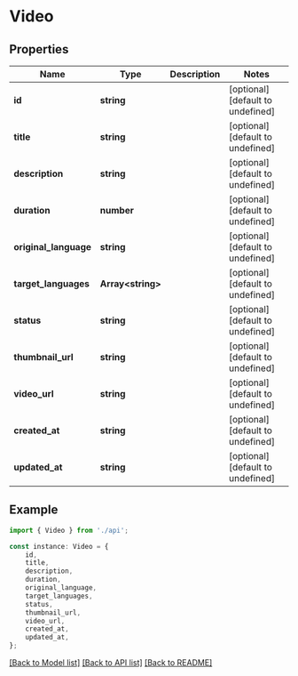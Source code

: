 # Video


## Properties

Name | Type | Description | Notes
------------ | ------------- | ------------- | -------------
**id** | **string** |  | [optional] [default to undefined]
**title** | **string** |  | [optional] [default to undefined]
**description** | **string** |  | [optional] [default to undefined]
**duration** | **number** |  | [optional] [default to undefined]
**original_language** | **string** |  | [optional] [default to undefined]
**target_languages** | **Array&lt;string&gt;** |  | [optional] [default to undefined]
**status** | **string** |  | [optional] [default to undefined]
**thumbnail_url** | **string** |  | [optional] [default to undefined]
**video_url** | **string** |  | [optional] [default to undefined]
**created_at** | **string** |  | [optional] [default to undefined]
**updated_at** | **string** |  | [optional] [default to undefined]

## Example

```typescript
import { Video } from './api';

const instance: Video = {
    id,
    title,
    description,
    duration,
    original_language,
    target_languages,
    status,
    thumbnail_url,
    video_url,
    created_at,
    updated_at,
};
```

[[Back to Model list]](../README.md#documentation-for-models) [[Back to API list]](../README.md#documentation-for-api-endpoints) [[Back to README]](../README.md)
